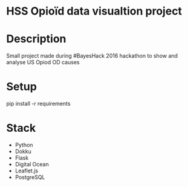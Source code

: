 # HSS Opioïd data visualtion project

# Description

Small project made during #BayesHack 2016 hackathon to show and analyse US Opiod OD causes

# Setup
pip install -r requirements

# Stack
* Python
* Dokku
* Flask
* Digital Ocean
* Leaflet.js
* PostgreSQL
